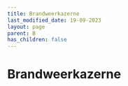 ```yaml
---
title: Brandweerkazerne
last_modified_date: 19-09-2023
layout: page
parent: B
has_children: false
---
```


Brandweerkazerne
================

